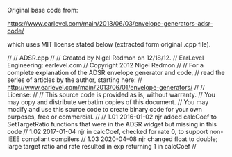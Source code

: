 Original base code from:

https://www.earlevel.com/main/2013/06/03/envelope-generators-adsr-code/

which uses MIT license stated below (extracted form original .cpp file).

//
//  ADSR.cpp
//
//  Created by Nigel Redmon on 12/18/12.
//  EarLevel Engineering: earlevel.com
//  Copyright 2012 Nigel Redmon
//
//  For a complete explanation of the ADSR envelope generator and code,
//  read the series of articles by the author, starting here:
//  http://www.earlevel.com/main/2013/06/01/envelope-generators/
//
//  License:
//
//  This source code is provided as is, without warranty.
//  You may copy and distribute verbatim copies of this document.
//  You may modify and use this source code to create binary code for your own purposes, free or commercial.
//
//  1.01  2016-01-02  njr   added calcCoef to SetTargetRatio functions that were in the ADSR widget but missing in this code
//  1.02  2017-01-04  njr   in calcCoef, checked for rate 0, to support non-IEEE compliant compilers
//  1.03  2020-04-08  njr   changed float to double; large target ratio and rate resulted in exp returning 1 in calcCoef
//